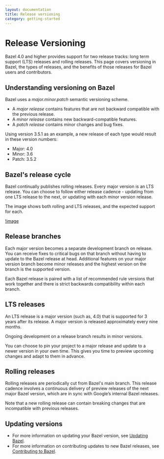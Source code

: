 ```yaml
---
layout: documentation
title: Release versioning
category: getting-started
---
```


# Release Versioning

Bazel 4.0 and higher provides support for two release tracks: long term support
(LTS) releases and rolling releases. This page covers versioning in Bazel, the
types of releases, and the benefits of those releases for Bazel users and
contributors.

## Understanding versioning on Bazel

Bazel uses a _major.minor.patch_ semantic versioning scheme.

* A _major release_ contains features that are not backward compatible with the
  previous release.
* A _minor release_ contains new backward-compatible features.
* A _patch release_ contains minor changes and bug fixes.

Using version 3.5.1 as an example, a new release of each type would result in
these version numbers:

* Major: 4.0
* Minor: 3.6
* Patch: 3.5.2

## Bazel's release cycle

Bazel continually publishes rolling releases. Every major version is an LTS
release. You can choose to follow either release cadence - updating from one
LTS release to the next, or updating with each minor version release.

The image shows both rolling and LTS releases, and the expected support for
each.

[!image](images/roadmap.png)

## Release branches

Each major version becomes a separate development branch on release. You can
receive fixes to critical bugs on that branch without having to update to the
Bazel release at head. Additional features on your major version branch become
minor releases and the highest version on the branch is the supported version.

Each Bazel release is paired with a list of recommended rule versions that work
together and there is strict backwards compatibility within each branch.

## LTS releases

An LTS release is a major version (such as, 4.0) that is supported for 3 years
after its release.
A major version is released approximately every nine months.

Ongoing development on a release branch results in minor versions.

You can choose to pin your project to a major release and update to a newer
version in your own time. This gives you time to preview upcoming changes and
adapt to them in advance.

## Rolling releases

Rolling releases are periodically cut from Bazel's main branch.
This release cadence involves a continuous delivery of preview releases of the
next major Bazel version, which are in sync with Google’s internal Bazel
releases.

Note that a new rolling release can contain breaking changes that are
incompatible with previous releases.

## Updating versions

* For more information on updating your Bazel version, see
  [Updating Bazel](updating-bazel.html).
* For more information on contributing updates to new Bazel releases, see
  [Contributing to Bazel](bazel.build/contributing.html).


